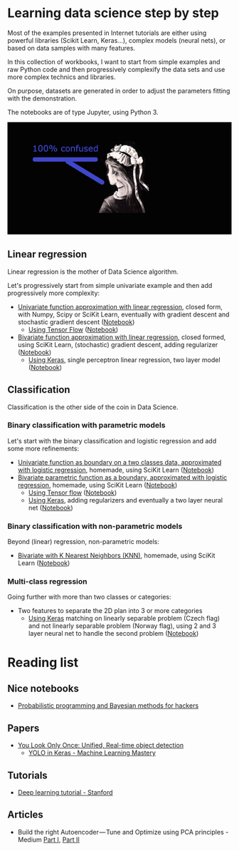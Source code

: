 # Learning data science step by step

Most of the examples presented in Internet tutorials are either using powerful libraries (Scikit Learn, Keras...), complex models (neural nets), or based on data samples with many features.

In this collection of workbooks, I want to start from simple examples and raw Python code and then progressively complexify the data sets and use more complex technics and libraries.

On purpose, datasets are generated in order to adjust the parameters fitting with the demonstration.

The notebooks are of type Jupyter, using Python 3.

![Do not get confused](assets/Confused_640.png)

## Linear regression

Linear regression is the mother of Data Science algorithm.

Let's progressively start from simple univariate example and then add progressively more complexity:
- [Univariate function approximation with linear regression](linear/LinearRegressionUnivariate.html), closed form, with Numpy, Scipy or SciKit Learn, eventually with gradient descent and stochastic gradient descent ([Notebook](linear/LinearRegressionUnivariate.ipynb))
  - [Using Tensor Flow](linear/LinearRegressionUnivariate-TensorFlow.html) ([Notebook](linear/LinearRegressionUnivariate-TensorFlow.ipynb))
- [Bivariate function approximation with linear regression](linear/LinearRegressionBivariate.html), closed formed, using SciKit Learn, (stochastic) gradient descent, adding regularizer ([Notebook](linear/LinearRegressionBivariate.ipynb))
  - [Using Keras](linear/LinearRegressionBivariate-Keras.html), single perceptron linear regression, two layer model ([Notebook](linear/LinearRegressionBivariate-Keras.ipynb))

## Classification

Classification is the other side of the coin in Data Science.

### Binary classification with parametric models

Let's start with the binary classification and logistic regression and add some more refinements:
- [Univariate function as boundary on a two classes data, approximated with logistic regression](classification/ClassificationContinuousSingleFeature.html), homemade, using SciKit Learn ([Notebook](classification/ClassificationContinuousSingleFeature.ipynb))
- [Bivariate parametric function as a boundary, approximated with logistic regression](classification/ClassificationContinuous2Features.html), homemade, using SciKit Learn ([Notebook](classification/ClassificationContinuous2Features.ipynb))
  - [Using Tensor flow](classification/ClassificationContinuous2Features-TensorFlow.html) ([Notebook](classification/ClassificationContinuous2Features-TensorFlow.ipynb))
  - [Using Keras](classification/ClassificationContinuous2Features-Keras.html), adding regularizers and eventually a two layer neural net ([Notebook](classification/ClassificationContinuous2Features-Keras.ipynb))
  
### Binary classification with non-parametric models

Beyond (linear) regression, non-parametric models:
- [Bivariate with K Nearest Neighbors (KNN)](classification/ClassificationContinuous2Features-KNN.html), homemade, using SciKit Learn ([Notebook](classification/ClassificationContinuous2Features-KNN.ipynb))

### Multi-class regression

Going further with more than two classes or categories:
- Two features to separate the 2D plan into 3 or more categories
  - [Using Keras](classification/ClassificationMulti2Features-Keras.html) matching on linearly separable problem (Czech flag) and not linearly separable problem (Norway flag), using 2 and 3 layer neural net to handle the second problem ([Notebook](classification/ClassificationMulti2Features-Keras.ipynb))
  
  
# Reading list

## Nice notebooks

- [Probabilistic programming and Bayesian methods for hackers](https://github.com/CamDavidsonPilon/Probabilistic-Programming-and-Bayesian-Methods-for-Hackers)

## Papers

- [You Look Only Once: Unified, Real-time object detection](https://pjreddie.com/media/files/papers/yolo_1.pdf)
  - [YOLO in Keras - Machine Learning Mastery](https://machinelearningmastery.com/how-to-perform-object-detection-with-yolov3-in-keras/)
  
  
## Tutorials

- [Deep learning tutorial - Stanford](http://ufldl.stanford.edu/tutorial/)

## Articles

- Build the right Autoencoder — Tune and Optimize using PCA principles - Medium [Part I](https://medium.com/@cran2367/build-the-right-autoencoder-tune-and-optimize-using-pca-principles-part-i-1f01f821999b), [Part II](https://medium.com/@cran2367/build-the-right-autoencoder-tune-and-optimize-using-pca-principles-part-ii-24b9cca69bd6)